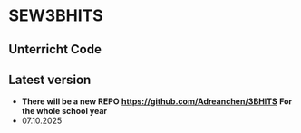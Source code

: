# SEW3BHITS
## Unterricht Code

## Latest version
* **There will be a new REPO** **https://github.com/Adreanchen/3BHITS** **For the whole school year**
* 07.10.2025
